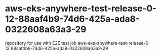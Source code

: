 # aws-eks-anywhere-test-release-0-12-88aaf4b9-74d6-425a-ada8-0322608a63a3-29
repository for use with E2E test job aws-eks-anywhere-test-release-0-12:88aaf4b9-74d6-425a-ada8-0322608a63a3-29
